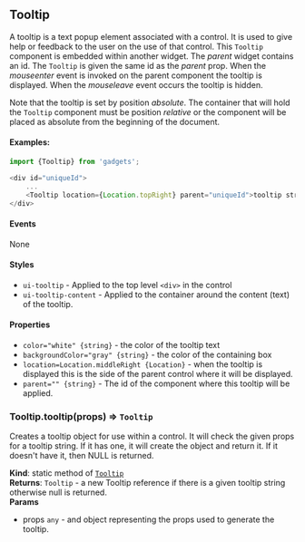 <a name="module_Tooltip"></a>

## Tooltip
A tooltip is a text popup element associated with a control.  It
is used to give help or feedback to the user on the use of that
control.  This `Tooltip` component is embedded within another
widget.  The *parent* widget contains an id.  The `Tooltip` is
given the same id as the *parent* prop.  When the *mouseenter* event
is invoked on the parent component the tooltip is displayed.  When
the *mouseleave* event occurs the tooltip is hidden.

Note that the tooltip is set by position *absolute*.  The container
that will hold the `Tooltip` component must be position *relative*
or the  component will be placed as absolute from the beginning of the
document.

#### Examples:

```javascript
import {Tooltip} from 'gadgets';

<div id="uniqueId">
    ...
    <Tooltip location={Location.topRight} parent="uniqueId">tooltip string</Tooltip>
</div>
```

#### Events
None

#### Styles
- `ui-tooltip` - Applied to the top level `<div>` in the control
- `ui-tooltip-content` - Applied to the container around the content
(text) of the tooltip.

#### Properties
- `color="white" {string}` - the color of the tooltip text
- `backgroundColor="gray" {string}` - the color of the containing
box
- `location=Location.middleRight {Location}` - when the tooltip is
displayed this is the side of the parent control where it will be
displayed.
- `parent="" {string}` - The id of the component where this tooltip
will be applied.

<a name="module_Tooltip.tooltip"></a>

### Tooltip.tooltip(props) ⇒ <code>Tooltip</code>
Creates a tooltip object for use within a control.  It will check the given
props for a tooltip string.  If it has one, it will create the object and
return it.  If it doesn't have it, then NULL is returned.

**Kind**: static method of [<code>Tooltip</code>](#module_Tooltip)  
**Returns**: <code>Tooltip</code> - a new Tooltip reference if there is a given tooltip string
otherwise null is returned.  
**Params**

- props <code>any</code> - and object representing the props used to generate the
tooltip.

